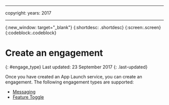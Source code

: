 
---

copyright:
 years: 2017

---

{:new_window: target="_blank"}
{:shortdesc: .shortdesc}
{:screen:.screen}
{:codeblock:.codeblock}

# Create an engagement 
{: #engage_type}
Last updated: 23 September 2017
{: .last-updated}

Once you have created an App Launch service, you can create an engagement. The following engagement types are supported:

- [Messaging](feature_message.html)
- [Feature Toggle](feature_toggle.html)


